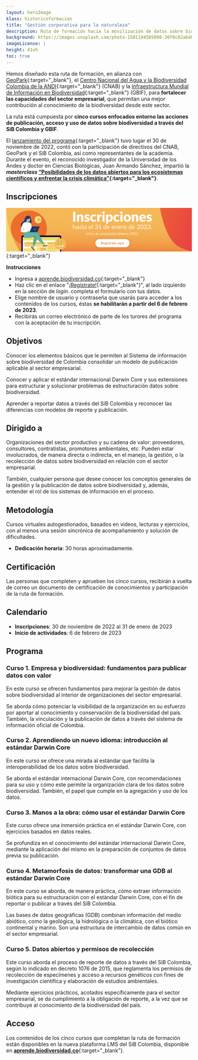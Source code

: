 ```yaml
---
layout: heroImage
klass: historicoformacion
title: "Gestión corporativa para la naturaleza"
description: Ruta de formación hacia la movilización de datos sobre biodiversidad.
background: https://images.unsplash.com/photo-1581194585898-30f0c82a640f?ixlib=rb-4.0.3&ixid=MnwxMjA3fDB8MHxwaG90by1wYWdlfHx8fGVufDB8fHx8&auto=format&fit=crop&w=3270&q=80
imageLicense: |
height: 41vh
toc: true
---
```


Hemos diseñado esta ruta de formación, en alianza con [GeoPark](https://www.geo-park.com/es/){:target="_blank"}, el [Centro Nacional del Agua y la Biodiversidad Colombia de la ANDI](https://www.andi.com.co/Home/Pagina/21-centro-nacional-del-agua-y-la-biodiversida){:target="_blank"} (CNAB) y la [Infraestructura Mundial de Información en Biodiversidad](https://www.gbif.org/){:target="_blank"} (GBIF), para **fortalecer las capacidades del sector empresarial**, que permitan una mejor contribución al conocimiento de la biodiversidad desde este sector.

La ruta está cumpuesta por **cinco cursos enfocados entorno las acciones de publicación, acceso y uso de datos sobre biodiversidad a través del SiB Colombia y GBIF**.

El [lanzamiento del programa](https://biodiversidad.co/post/2022/nueva-ruta-formacion-empresarial/){:target="_blank"} tuvo lugar el 30 de noviembre de 2022, contó con la participación de directivos del CNAB, GeoPark y el SiB Colombia, así como representantes de la academia. Durante el evento, el reconocido investigador de la Universidad de los Andes y doctor en Ciencias Biológicas, Juan Armando Sánchez, impartió la **_masterclass_ [“Posibilidades de los datos abiertos para los ecosistemas científicos y enfrentar la crisis climática”](https://www.youtube.com/watch?v=8SceS_l9ckk){:target="_blank"}**.


## Inscripciones

[![](/assets/images/noticias_eventos/2022/2022-11-30-banner-inscripciones-ruta-formacion-empresas.png)](https://aprende.biodiversidad.co/main/auth/inscription.php){:target="_blank"}

**Instrucciones**

- Ingresa a [aprende.biodiversidad.co](https://aprende.biodiversidad.co){:target="_blank"}
- Haz clic en el enlace "[¡Regístrate!](https://aprende.biodiversidad.co/main/auth/inscription.php){:target="_blank"}", al lado izquierdo en la sección de _login_.
completa el formulario con tus datos.
- Elige nombre de usuario y contraseña que usarás para acceder a los contenidos de los cursos, éstas **se habilitarán a partir del 6 de febrero de 2023**.
- Recibirás un correo electrónico de parte de los turores del programa con la aceptación de tu inscripción.


## Objetivos

Conocer los elementos básicos que le permiten al Sistema de información sobre biodiversidad de Colombia consolidar un modelo de publicación aplicable al sector empresarial. 

Conocer y aplicar el estándar internacional Darwin Core y sus extensiones para estructurar y solucionar problemas de estructuración datos sobre biodiversidad.

Aprender a reportar datos a través del SiB Colombia y reconocer las diferencias con modelos de reporte y publicación.


## Dirigido a

Organizaciones del sector productivo y su cadena de valor: proveedores, consultores, contratistas, promotores ambientales, etc. Pueden estar involucrados, de manera directa o indirecta, en el manejo, la gestión, o la recolección de datos sobre biodiversidad en relación con el sector empresarial.

También, cualquier persona que desee conocer los conceptos generales de la gestión y la publicación de datos sobre biodiversidad y, además, entender el rol de los sistemas de información en el proceso.


## Metodología

Cursos virtuales autogestionados, basados en videos, lecturas y ejercicios, con al menos una sesión sincrónica de acompañamiento y solución de dificultades.

- **Dedicación horaria**: 30 horas aproximadamente.


## Certificación

Las personas que completen y aprueben los cinco cursos, recibirán a vuelta de correo un documento de certificación de conocimientos y participación de la ruta de formación.


## Calendario

- **Inscripciones**: 30 de noviembre de 2022 al 31 de enero de 2023
- **Inicio de actividades**: 6 de febrero de 2023


## Programa


### Curso 1. Empresa y biodiversidad: fundamentos para publicar datos con valor

En este curso se ofrecen fundamentos para mejorar la gestión de datos sobre biodiversidad al interior de organizaciones del sector empresarial.

Se aborda cómo potenciar la visibilidad de la organización en su esfuerzo por aportar al conocimiento y conservación de la biodiversidad del país. También, la vinculación y la publicación de datos a través del sistema de información oficial de Colombia.

### Curso 2. Aprendiendo un nuevo idioma: introducción al estándar Darwin Core

En este curso se ofrece una mirada al estándar que facilita la interoperabilidad de los datos sobre biodiversidad.

Se aborda el estándar internacional Darwin Core, con recomendaciones para su uso y cómo este permite la organización clara de los datos sobre biodiversidad. También, el papel que cumple en la agregación y uso de los datos.


### Curso 3. Manos a la obra: cómo usar el estándar Darwin Core

Este curso ofrece una inmersión práctica en el estándar Darwin Core, con ejercicios basados en datos reales.

Se profundiza en el conocimiento del estándar internacional Darwin Core, mediante la aplicación del mismo en la preparación de conjuntos de datos previa su publicación.


### Curso 4. Metamorfosis de datos: transformar una GDB al estándar Darwin Core

En este curso se aborda, de manera práctica, cómo extraer información biótica para su estructuración con el estándar Darwin Core, con el fin de reportar o publicar a través del SiB Colombia.

Las bases de datos geográficas (GDB) combinan información del medio abiótico, como la geológica, la hidrológica o la climática, con el biótico continental y marino. Son una estructura de intercambio de datos común en el sector empresarial. 


### Curso 5. Datos abiertos y permisos de recolección

Este curso aborda el proceso de reporte de datos a través del SiB Colombia, según lo indicado en decreto 1076 de 2015, que reglamenta los permisos de recolección de especímenes y acceso a recursos genéticos con fines de investigación científica y elaboración de estudios ambientales.

Mediante ejercicios prácticos, acotados específicamente para el sector empresarial, se da cumplimiento a la obligación de reporte, a la vez que se contribuye al conocimiento de la biodiversidad del país.


## Acceso

Los contenidos de los cinco cursos que completan la ruta de formación están disponibles en la nueva plataforma LMS del SiB Colombia, disponible en [**aprende.biodiversidad.co**](https://aprende.biodiversidad.co){:target="_blank"}.
